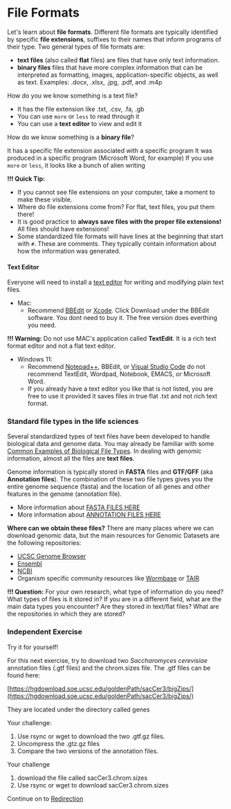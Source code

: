 # File Formats

Let's learn about **file formats**. Different file formats are typically identified by specific **file extensions**, suffixes to their names that inform programs of their type. Two general types of file formats are:

- **text files** (also called **flat** files) are files that have only text information.
- **binary files** files that have more complex information that can be interpreted as formatting, images, application-specific objects, as well as text. Examples: .docx, .xlsx, .jpg, .pdf, and .m4p

How do you we know something is a text file?

- It has the file extension like .txt, .csv, .fa, .gb
- You can use `more` or `less` to read through it
- You can use a **text editor** to view and edit it

How do we know something is a **binary file**?

It has a specific file extension associated with a specific program
It was produced in a specific program (Microsoft Word, for example)
If you use `more` or `less`, it looks like a bunch of alien writing

**!!! Quick Tip:**

- If you cannot see file extensions on your computer, take a moment to make these visible.
- Where do file extensions come from? For flat, text files, you put them there!
- It is good practice to **always save files with the proper file extensions!** All files should have extensions!
- Some standardized file formats will have lines at the beginning that start with `#`. These are comments. They typically contain information about how the information was generated.

#### Text Editor 

Everyone will need to install a [text editor](https://en.wikipedia.org/wiki/Text_editor) for writing and modifying plain text files.

- Mac:
  - Recommend [BBEdit](https://www.barebones.com/products/) or [Xcode](https://xcodereleases.com/). Click Download under the BBEdit software. You dont need to buy it. The free version does everthing you need.

**!!! Warning:** Do not use MAC's application called **TextEdit**. It is a rich text format editor and not a flat text editor.

- Windows 11:
  - Recommend [Notepad++](https://notepad-plus-plus.org/), BBEdit, or [Visual Studio Code](https://code.visualstudio.com/download) do not recommend TextEdit, Wordpad, Notebook, EMACS, or Microsoft Word.
  - If you already have a text editor you like that is not listed, you are free to use it provided it saves files in true flat .txt and not rich text format.

### Standard file types in the life sciences

Several standardized types of text files have been developed to handle biological data and genome data. You may already be familiar with some [Common Examples of Biological File Types](https://en.wikipedia.org/wiki/List_of_file_formats#Biology). In dealing with genomic information, almost all the files are **text files**.

Genome information is typically stored in **FASTA** files and **GTF/GFF** (aka **Annotation files**). The combination of these two file types gives you the entire genome sequence (fasta) and the location of all genes and other features in the genome (annotation file).

- More information about [FASTA FILES HERE]()
- More information about [ANNOTATION FILES HERE]()

**Where can we obtain these files?** There are many places where we can download genomic data, but the main resources for Genomic Datasets are the following repositories:

- [UCSC Genome Browser](https://genome.ucsc.edu/index.html)
- [Ensembl](https://www.ensembl.org/index.html)
- [NCBI](https://www.ncbi.nlm.nih.gov/guide/howto/dwn-genome/)
- Organism specific community resources like [Wormbase](https://www.wormbase.org/#012-34-5) or [TAIR](https://www.arabidopsis.org/)

**!!! Question:** For your own research, what type of information do you need? What types of files is it stored in? If you are in a different field, what are the main data types you encounter? Are they stored in text/flat files? What are the repositories in which they are stored?

### Independent Exercise 

Try it for yourself!

For this next exercise, try to download two *Saccharomyces cerevisiae* annotation files (.gtf files) and the chrom.sizes file. The .gtf files can be found here:

[https://hgdownload.soe.ucsc.edu/goldenPath/sacCer3/bigZips/](https://hgdownload.soe.ucsc.edu/goldenPath/sacCer3/bigZips/)

They are located under the directory called genes

Your challenge:
1. Use rsync or wget to download the two .gtf.gz files.
2. Uncompress the .gtz.gz files
3. Compare the two versions of the annotation files.

Your challenge
1. download the file called sacCer3.chrom.sizes
2. Use rsync or wget to download sacCer3.chrom.sizes

Continue on to [Redirection](2-5_Redirection.md)
